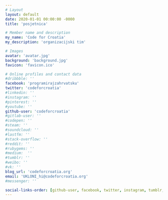 ```yaml
---
# Layout
layout: default
date: 2020-01-01 00:00:00 -0000
title: 'posjetnica'

# Member name and description
my_name: 'Code for Croatia'
my_description: 'organizacijski tim'

# Images
avatar: 'avatar.jpg'
background: 'background.jpg'
favicon: 'favicon.ico'

# Online profiles and contact data
#dribbble: ''
facebook: 'programirajzahrvatsku'
twitter: 'codeforcroatia'
#linkedin: ''
#instagram: ''
#pinterest: ''
#youtube: ''
github-user: 'codeforcroatia'
#gitlab-user: ''
#codepen: ''
#steam: ''
#soundcloud: ''
#lastfm: ''
#stack-overflow: ''
#reddit: ''
#rubygems: ''
#medium:  ''
#tumblr: ''
#weibo: ''
#vk: ''
blog_url: 'codeforcroatia.org'
email: 'UKLONI_hi@codeforcroatia.org'
#messenger: ''

social-links-order: [github-user, facebook, twitter, instagram, tumblr, pinterest, linkedin, youtube, vk, weibo, dribbble, messenger, blog_url, email]
---
```

